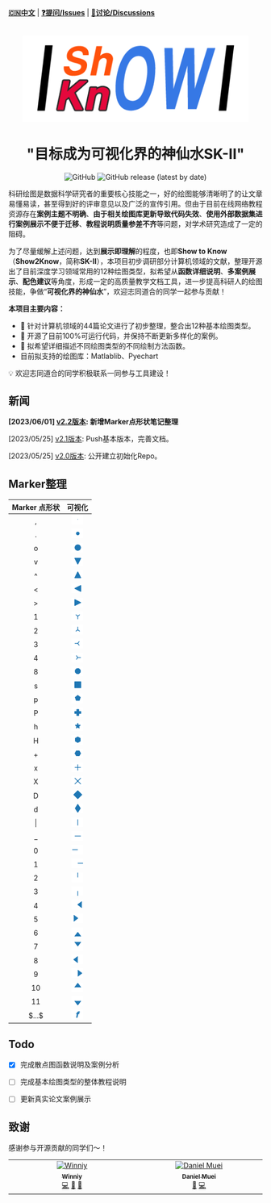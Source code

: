 [**🇨🇳中文**](./README.md) | [**❓提问/Issues**](https://github.com/Winn1y/Show2Know/issues) | [**💬讨论/Discussions**](https://github.com/Winn1y/Show2Know/discussions/1)

<p align="center">
    <br>
    <img src="./pics/logo.png" width="450"/>
    <br>
</p>

# <div align="center"><b><a>"目标成为可视化界的神仙水SK-II"</a></b></div>

<p align="center">
    <img alt="GitHub" src="https://img.shields.io/badge/license-Apache%202.0-blue">
    <img alt="GitHub release (latest by date)" src="https://img.shields.io/badge/Version-2.1-green">
</p>



科研绘图是数据科学研究者的重要核心技能之一，好的绘图能够清晰明了的让文章易懂易读，甚至得到好的评审意见以及广泛的宣传引用。但由于目前在线网络教程资源存在**案例主题不明确**、**由于相关绘图库更新导致代码失效**、**使用外部数据集进行案例展示不便于迁移**、**教程说明质量参差不齐**等问题，对学术研究造成了一定的阻碍。


为了尽量缓解上述问题，达到**展示即理解**的程度，也即**Show to Know**（**Show2Know**，简称**SK-II**），本项目初步调研部分计算机领域的文献，整理开源出了目前深度学习领域常用的12种绘图类型，拟希望从**函数详细说明**、**多案例展示**、**配色建议**等角度，形成一定的高质量教学文档工具，进一步提高科研人的绘图技能，争做“**可视化界的神仙水**”，欢迎志同道合的同学一起参与贡献！

**本项目主要内容：**

- 🚀 针对计算机领域的44篇论文进行了初步整理，整合出12种基本绘图类型。 
- 🚀 开源了目前100%可运行代码，并保持不断更新多样化的案例。
- 🚀 拟希望详细描述不同绘图类型的不同绘制方法函数。
- 目前拟支持的绘图库：Matlablib、Pyechart

💡 欢迎志同道合的同学积极联系一同参与工具建设！

## 新闻

**[2023/06/01] [v2.2版本](https://github.com/Winn1y/Show2Know): 新增Marker点形状笔记整理**

[2023/05/25] [v2.1版本](https://github.com/Winn1y/Show2Know/tree/2.1):  Push基本版本，完善文档。

[2023/05/25] [v2.0版本](https://github.com/Winn1y/Show2Know/tree/2.0): 公开建立初始化Repo。

## Marker整理

| Marker 点形状   |       可视化 |
|:-------:|:------:|
| ,        | ![](./pics/Markers/DM_20230604155558_002.PNG) |
| .        | ![](./pics/Markers/DM_20230604155558_001.PNG) |
| o        | ![](./pics/Markers/DM_20230604155558_003.png) |
| v        | ![](./pics/Markers/DM_20230604155558_004.png) |
| ^        | ![](./pics/Markers/DM_20230604155558_005.png) |
| <        | ![](./pics/Markers/DM_20230604155558_006.png) |
| \>        | ![](./pics/Markers/DM_20230604155558_007.png) |
| 1        | ![](./pics/Markers/DM_20230604155558_008.png) |
| 2        | ![](./pics/Markers/DM_20230604155558_009.png) |
| 3        | ![](./pics/Markers/DM_20230604155558_010.png) |
| 4        | ![](./pics/Markers/DM_20230604155558_011.png) |
| 8        | ![](./pics/Markers/DM_20230604155558_012.png) |
| s        | ![](./pics/Markers/DM_20230604155558_013.png) |
| p        | ![](./pics/Markers/DM_20230604155558_014.png) |
| P        | ![](./pics/Markers/DM_20230604155558_015.png) |
| h        | ![](./pics/Markers/DM_20230604155558_016.png) |
| H        | ![](./pics/Markers/DM_20230604155558_017.png) |
| +        | ![](./pics/Markers/DM_20230604155558_018.png) |
| x        | ![](./pics/Markers/DM_20230604155558_019.png) |
| X        | ![](./pics/Markers/DM_20230604155558_020.png) |
| D        | ![](./pics/Markers/DM_20230604155558_022.png) |
| d        | ![](./pics/Markers/DM_20230604155558_023.png) |
| &#124;        | ![](./pics/Markers/DM_20230604155558_024.png) |
| _        | ![](./pics/Markers/DM_20230604155558_025.png) |
| 0        | ![](./pics/Markers/DM_20230604155558_026.png) |
| 1        | ![](./pics/Markers/DM_20230604155558_027.png) |
| 2        | ![](./pics/Markers/DM_20230604155558_028.png) |
| 3        | ![](./pics/Markers/DM_20230604155558_029.png) |
| 4        | ![](./pics/Markers/DM_20230604155558_030.png) |
| 5        | ![](./pics/Markers/DM_20230604155558_031.png) |
| 6        | ![](./pics/Markers/DM_20230604155558_032.png) |
| 7        | ![](./pics/Markers/DM_20230604155558_033.png) |
| 8        | ![](./pics/Markers/DM_20230604155558_034.png) |
| 9        | ![](./pics/Markers/DM_20230604155558_035.png) |
| 10       | ![](./pics/Markers/DM_20230604155558_036.png) |
| 11        | ![](./pics/Markers/DM_20230604155558_037.png) |
| \$...\$        | ![](./pics/Markers/DM_20230604155558_038.png) |


## Todo

- [X] 完成散点图函数说明及案例分析
- [ ] 完成基本绘图类型的整体教程说明
- [ ] 更新真实论文案例展示


## 致谢

感谢参与开源贡献的同学们～！

<table>
  <tbody>
    <tr>
      <td align="center" valign="top" width="14.28%"><a href="https://github.com/Winn1y"><img src="https://avatars.githubusercontent.com/u/115919287?v=4" width="100px;" alt="Winniy"/><br /><sub><b>Winniy</b></sub></a><br /><a href="https://github.com/Winn1y" title="Code">💻</a> <a href="https://github.com/Winn1y" title="Design">🎨</a> <a href="https://github.com/Winn1y" title="Ideas, Planning, & Feedback">🤔</a></td>
      <td align="center" valign="top" width="14.28%"><a href="https://github.com/Surge-Dan"><img src="https://avatars.githubusercontent.com/u/82951455?v=4" width="100px;" alt="
Daniel Muei"/><br /><sub><b>Daniel Muei</b></sub></a><br /><a href="https://github.com/Surge-Dan" title="Bug reports">🐛</a> <a href="https://github.com/Surge-Dan" title="Code">💻</a></td>
    </tr>
  </tbody>
</table>


